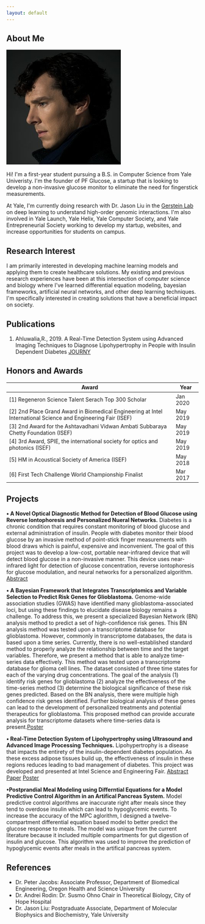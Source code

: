 ```yaml
---
layout: default
---
```


## About Me

<img class="profile-picture" src="sherlock.jpg">

Hi! I'm a first-year student pursuing a B.S. in Computer Science from Yale Univeristy. I'm the founder of PF Glucose, a startup that is looking to develop a non-invasive glucose monitor to eliminate the need for fingerstick measurements. 

At Yale, I'm currently doing research with Dr. Jason Liu in the [Gerstein Lab](http://www.gersteinlab.org/) on deep learning to understand high-order genomic interactions. I'm also involved in Yale Launch, Yale Helix, Yale Computer Society, and Yale Entrepreneurial Society working to develop my startup, websites, and increase opportunities for students on campus. 

## Research Interest

I am primarily interested in developing machine learning models and applying them to create healthcare solutions. My existing and previous research experiences have been at this intersection of computer science and biology where I've learned differential equation modeling, bayesian frameworks, artificial neural networks, and other deep learning techniques. I'm specifically interested in creating solutions that have a beneficial impact on society. 

## Publications

1. Ahluwalia,R., 2019. A Real-Time Detection System using Advanced Imaging Techniques to Diagnose Lipohypertrophy in People with Insulin Dependent Diabetes [JOURNY](https://issuu.com/journys7/docs/10.2/24)

## Honors and Awards 

Award | Year
------------- | ----
[1] Regeneron Science Talent Serach Top 300 Scholar | Jan 2020
[2] 2nd Place Grand Award in Biomedical Engineering at Intel International Science and Engineering Fair (ISEF) | May 2019
[3] 2nd Award for the Ashtavadhani Vidwan Ambati Subbaraya Chetty Foundation (ISEF) | May 2019
[4] 3rd Award, SPIE, the international society for optics and photonics (ISEF) | May 2019
[5] HM in Acoustical Society of America (ISEF) | May 2018
[6] First Tech Challenge World Championship Finalist | Mar 2017

## Projects

**• A Novel Optical Diagnostic Method for Detection of Blood Glucose using Reverse Iontophoresis and Personalized Nueral Networks.** Diabetes is a chronic condition that requires constant monitoring of blood glucose and external administration of insulin. People with diabetes monitor their blood glucose by an invasive method of point-stick finger measurements with blood draws which is painful, expensive and inconvenient. The goal of this project was to develop a low-cost, portable near-infrared device that will detect blood glucose in a non-invasive manner. This device uses near-infrared light for detection of glucose concentration, reverse iontophoresis for glucose modulation, and neural networks for a personalized algorithm. [Abstract](https://abstracts.societyforscience.org/Home/FullAbstract?Category=Any%20Category&Finalist=ahluwalia&AllAbstracts=False&FairCountry=Any%20Country&FairState=Any%20State&ProjectId=17233)

**• A Bayesian Framework that Integrates Transcriptomics and Variable Selection to Predict Risk Genes for Glioblastoma.** Genome-wide association studies (GWAS) have identified many glioblastoma-associated loci, but using these findings to elucidate disease biology remains a challenge. To address this, we present a specialized Bayesian Network (BN) analysis method to predict a set of high-confidence risk genes. This BN analysis method was tested upon a transcriptome database for glioblastoma. However, commonly in transcriptome databases, the data is based upon a time series. Currently, there is no well-established standard method to properly analyze the relationship between time and the target variables. Therefore, we present a method that is able to analyze time-series data effectively. This method was tested upon a transcriptome database for glioma cell lines. The dataset consisted of three time states for each of the varying drug concentrations. The goal of the analysis (1) identify risk genes for glioblastoma (2) analyze the effectiveness of the time-series method (3) determine the biological significance of these risk genes predicted. Based on the BN analysis, there were multiple high confidence risk genes identified. Further biological analysis of these genes can lead to the development of personalized treatments and potential therapeutics for glioblastoma. This proposed method can provide accurate analysis for transcriptome datasets where time-series data is present.[Poster](rohan-ahluwalia.github.io//RohanAhluwalia-LipodetectReserach.pdf)

**• Real-Time Detection System of Lipohypertrophy using Ultrasound and Advanced Image Processing Techniques.** Lipohypertrophy is a disease that impacts the entirety of the insulin-dependent diabetes population. As these excess adipose tissues build up, the effectiveness of insulin in these regions reduces leading to bad management of diabetes. This project was developed and presented at Intel Science and Engineering Fair. [Abstract](https://abstracts.societyforscience.org/Home/FullAbstract?Category=Any%20Category&AllAbstracts=False&FairCountry=Any%20Country&FairState=Any%20State&Keywords=Lipohypertrophy&ProjectId=15232) [Paper](rohan-ahluwalia.github.io//Lipohypertrophy-ReserachPaper-RohanAhluwalia.pdf) [Poster](rohan-ahluwalia.github.io//RohanAhluwalia-LipodetectReserach.pdf)

**•Postprandial Meal Modeling using Differntial Equations for a Model Predictive Control Algorithm in an Artifical Pancreas System.** Model predictive control algorithms are inaccurate right after meals since they tend to overdose insulin which can lead to hypoglycemic events. To increase the accuracy of the MPC aglorithm, I designed a twelve-compartment differential equation based model to better predict the glucose response to meals. The model was unique from the current literature because it included multiple compartments for gut digestion of insulin and glucose. This algorithm was used to improve the prediction of hypoglycemic events after meals in the artifical pancreas system. 


## References

* Dr. Peter Jacobs: Associate Professor, Department of Biomedical Engineering, Oregon Health and Science University
* Dr. Andrei Rodin: Dr. Susmo Ohno Chair in Theoretical Biology, City of Hope Hospital
* Dr. Jason Liu: Postgraduate Associate, Department of Molecular Biophysics and Biochemistry, Yale University
